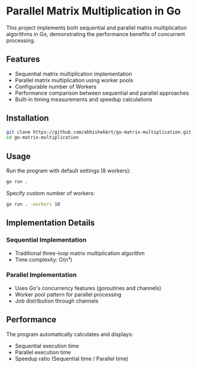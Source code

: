 

# Parallel Matrix Multiplication in Go

This project implements both sequential and parallel matrix multiplication algorithms in Go, demonstrating the performance benefits of concurrent processing.

## Features

- Sequential matrix multiplication implementation
- Parallel matrix multiplication using worker pools
- Configurable number of Workers
- Performance comparison between sequential and parallel approaches
- Built-in timing measurements and speedup calculations


## Installation

```bash
git clone https://github.com/abhishekbrt/go-matrix-multiplication.git
cd go-matrix-multiplication
```

## Usage

Run the program with default settings (8 workers):
```bash
go run .
```

Specify custom number of workers:
```bash
go run . -workers 10
```

## Implementation Details

### Sequential Implementation
- Traditional three-loop matrix multiplication algorithm
- Time complexity: O(n³)

### Parallel Implementation
- Uses Go's concurrency features (goroutines and channels)
- Worker pool pattern for parallel processing
- Job distribution through channels

## Performance

The program automatically calculates and displays:
- Sequential execution time
- Parallel execution time
- Speedup ratio (Sequential time / Parallel time)


     		 		 	
	
     				   
	
     		 	   
	
